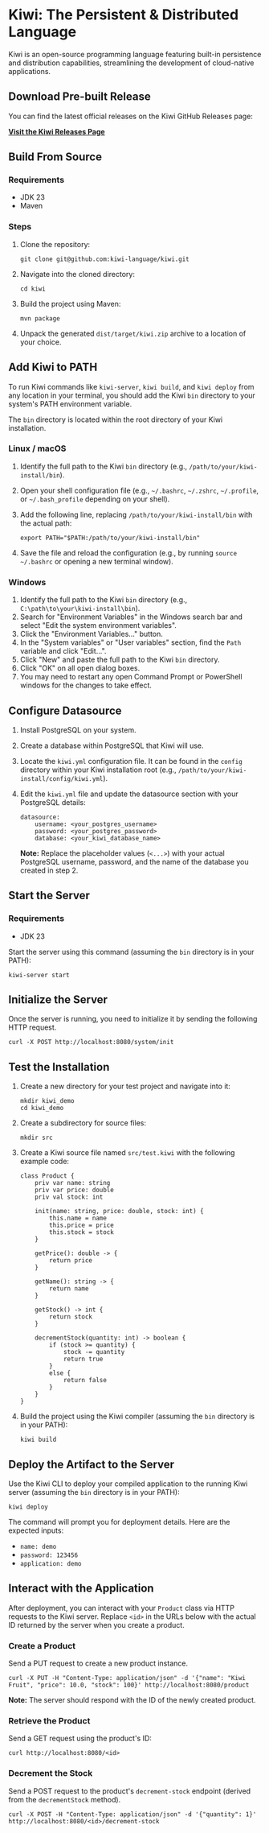 Kiwi: The Persistent & Distributed Language
===========================================

Kiwi is an open-source programming language featuring built-in persistence and distribution capabilities, streamlining the development of cloud-native applications.

Download Pre-built Release
--------------------------

You can find the latest official releases on the Kiwi GitHub Releases page:

[**Visit the Kiwi Releases Page**](https://github.com/kiwi-language/kiwi/releases)

Build From Source
-----------------

### Requirements

*   JDK 23
*   Maven

### Steps

1.  Clone the repository:
    
        git clone git@github.com:kiwi-language/kiwi.git
    
2.  Navigate into the cloned directory:
    
        cd kiwi
    
3.  Build the project using Maven:
    
        mvn package

4.  Unpack the generated `dist/target/kiwi.zip` archive to a location of your choice.


Add Kiwi to PATH
----------------

To run Kiwi commands like `kiwi-server`, `kiwi build`, and `kiwi deploy` from any location in your terminal, you should add the Kiwi `bin` directory to your system's PATH environment variable.

The `bin` directory is located within the root directory of your Kiwi installation.

### Linux / macOS

1.  Identify the full path to the Kiwi `bin` directory (e.g., `/path/to/your/kiwi-install/bin`).
2.  Open your shell configuration file (e.g., `~/.bashrc`, `~/.zshrc`, `~/.profile`, or `~/.bash_profile` depending on your shell).
3.  Add the following line, replacing `/path/to/your/kiwi-install/bin` with the actual path:
    
        export PATH="$PATH:/path/to/your/kiwi-install/bin"
    
4.  Save the file and reload the configuration (e.g., by running `source ~/.bashrc` or opening a new terminal window).

### Windows

1.  Identify the full path to the Kiwi `bin` directory (e.g., `C:\path\to\your\kiwi-install\bin`).
2.  Search for "Environment Variables" in the Windows search bar and select "Edit the system environment variables".
3.  Click the "Environment Variables..." button.
4.  In the "System variables" or "User variables" section, find the `Path` variable and click "Edit...".
5.  Click "New" and paste the full path to the Kiwi `bin` directory.
6.  Click "OK" on all open dialog boxes.
7.  You may need to restart any open Command Prompt or PowerShell windows for the changes to take effect.

Configure Datasource
--------------------

1.  Install PostgreSQL on your system.
2.  Create a database within PostgreSQL that Kiwi will use.
3.  Locate the `kiwi.yml` configuration file. It can be found in the `config` directory within your Kiwi installation root (e.g., `/path/to/your/kiwi-install/config/kiwi.yml`).
4.  Edit the `kiwi.yml` file and update the datasource section with your PostgreSQL details:
    
        datasource:
            username: <your_postgres_username>
            password: <your_postgres_password>
            database: <your_kiwi_database_name>
    
    **Note:** Replace the placeholder values (`<...>`) with your actual PostgreSQL username, password, and the name of the database you created in step 2.
    

Start the Server
----------------

### Requirements

*   JDK 23

Start the server using this command (assuming the `bin` directory is in your PATH):

    kiwi-server start

Initialize the Server
---------------------

Once the server is running, you need to initialize it by sending the following HTTP request.

    curl -X POST http://localhost:8080/system/init

Test the Installation
---------------------

1.  Create a new directory for your test project and navigate into it:
    
        mkdir kiwi_demo
        cd kiwi_demo
    
2.  Create a subdirectory for source files:
    
        mkdir src
    
3.  Create a Kiwi source file named `src/test.kiwi` with the following example code:
    
        class Product {
            priv var name: string
            priv var price: double
            priv val stock: int
        
            init(name: string, price: double, stock: int) {
                this.name = name
                this.price = price
                this.stock = stock
            }
        
            getPrice(): double -> {
                return price
            }
        
            getName(): string -> {
                return name
            }
        
            getStock() -> int {
                return stock
            }
        
            decrementStock(quantity: int) -> boolean {
                if (stock >= quantity) {
                    stock -= quantity
                    return true
                }
                else {
                    return false
                }
            }
        }
    
4.  Build the project using the Kiwi compiler (assuming the `bin` directory is in your PATH):
    
        kiwi build
    

Deploy the Artifact to the Server
---------------------------------

Use the Kiwi CLI to deploy your compiled application to the running Kiwi server (assuming the `bin` directory is in your PATH):

    kiwi deploy

The command will prompt you for deployment details. Here are the expected inputs:

*   `name: demo`
*   `password: 123456`
*   `application: demo`

Interact with the Application
-----------------------------

After deployment, you can interact with your `Product` class via HTTP requests to the Kiwi server. Replace `<id>` in the URLs below with the actual ID returned by the server when you create a product.

### Create a Product

Send a PUT request to create a new product instance.

    curl -X PUT -H "Content-Type: application/json" -d '{"name": "Kiwi Fruit", "price": 10.0, "stock": 100}' http://localhost:8080/product

**Note:** The server should respond with the ID of the newly created product.

### Retrieve the Product

Send a GET request using the product's ID:

    curl http://localhost:8080/<id>

### Decrement the Stock

Send a POST request to the product's `decrement-stock` endpoint (derived from the `decrementStock` method).

    curl -X POST -H "Content-Type: application/json" -d '{"quantity": 1}' http://localhost:8080/<id>/decrement-stock